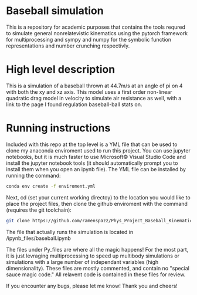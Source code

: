 # Baseball simulation
This is a repository for academic purposes that contains the tools requred to simulate general nonrelatevistic kinematics using the pytorch framework for multiprocessing and sympy and numpy for the symbolic function representations and number crunching respectivly.

# High level description
This is a simulation of a baseball thrown at 44.7m/s at an angle of pi on 4 with both the xy and xz axis. This model uses a first order non-linear quadratic drag model in velocity to simulate air resistance as well, with a link to the page I found regulation baseball-ball stats on. 

# Running instructions

Included with this repo at the top level is a YML file that can be used to clone my anaconda enviroment used to run this project. You can use jupyter notebooks, but it is much faster to use Microsoft© Visual Studio Code and install the jupyter notebook tools (it should automatically prompt you to install them when you open an ipynb file). The YML file can be installed by running the command:

```BASH
conda env create -f enviroment.yml
```
Next, cd (set your current working directoy) to the location you would like to place the project files, then clone the github enviroment with the command (requires the git toolchain):

```BASH
git clone https://github.com/ramenspazz/Phys_Project_Baseball_Kinematics
```

The file that actually runs the simulation is located in <project directory>/ipynb_files/baseball.ipynb
  
The files under Py_files are where all the magic happens! For the most part, it is just levraging multiprocessing to speed up multibody simulations or simulations with a large number of independant variables (high dimensionality). These files are mostly commented, and contain no "special sauce magic code." All relavent code is contained in these files for review.
  
If you encounter any bugs, please let me know! Thank you and cheers!
